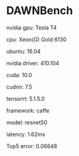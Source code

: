 # DAWNBench

nvidia gpu: Tesla T4

cpu: Xeon(G) Gold 6130

ubuntu: 16.04

nvidia driver: 410.104

cuda: 10.0

cudnn: 7.5

tensorrt: 5.1.5.0

framework: caffe

model: resnet50

latency: 1.62ms

Top5 error: 0.06648
